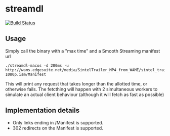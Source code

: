 # streamdl

[![Build Status](https://travis-ci.org/colde/streamdl.svg?branch=master)](https://travis-ci.org/colde/streamdl)

## Usage

Simply call the binary with a "max time" and a Smooth Streaming manifest url

    ./streamdl-macos -d 200ms -u http://wams.edgesuite.net/media/SintelTrailer_MP4_from_WAME/sintel_trailer-1080p.ism/Manifest

This will print any request that takes longer than the allotted time, or otherwise fails.
The fetcthing will happen with 2 simultaneous workers to simulate an actual client behaviour
(although it will fetch as fast as possible)

## Implementation details

* Only links ending in /Manifest is supported.
* 302 redirects on the Manifest is supported.